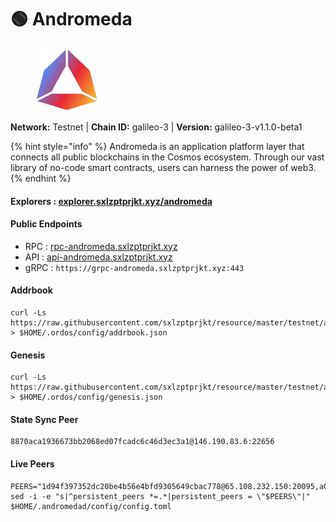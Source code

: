 # 🟢 Andromeda

<figure><img src="../../.gitbook/assets/andromeda.png" alt=""><figcaption></figcaption></figure>

**Network:** Testnet | **Chain ID:** galileo-3 | **Version:** galileo-3-v1.1.0-beta1

{% hint style="info" %}
Andromeda is an application platform layer that connects all public blockchains in the Cosmos ecosystem. Through our vast library of no-code smart contracts, users can harness the power of web3.
{% endhint %}

#### **Explorers** : [explorer.sxlzptprjkt.xyz/andromeda](https://explorer.sxlzptprjkt.xyz/andromeda)

#### **Public Endpoints**

* RPC : [rpc-andromeda.sxlzptprjkt.xyz](https://rpc-andromeda.sxlzptprjkt.xyz)
* API : [api-andromeda.sxlzptprjkt.xyz](https://api-andromeda.sxlzptprjkt.xyz)
* gRPC : `https://grpc-andromeda.sxlzptprjkt.xyz:443`

#### **Addrbook**
```
curl -Ls https://raw.githubusercontent.com/sxlzptprjkt/resource/master/testnet/andromeda/addrbook.json > $HOME/.ordos/config/addrbook.json
```

#### **Genesis**
```
curl -Ls https://raw.githubusercontent.com/sxlzptprjkt/resource/master/testnet/andromeda/genesis.json > $HOME/.ordos/config/genesis.json
```

#### **State Sync Peer**
```
8870aca1936673bb2068ed07fcadc6c46d3ec3a1@146.190.83.6:22656
```

#### **Live Peers**
```
PEERS="1d94f397352dc20be4b56e4bfd9305649cbac778@65.108.232.150:20095,a03f2662a9520e34aee6fd561a8a126795f9420d@65.109.93.58:45656,bd323d2c7ce260b831d20923d390e4a1623f32c4@213.239.215.195:20095,334a842f175c2c24c6b11e8bce39c9d3443471ae@38.242.213.79:26656,7ac17e470c16814be55aa02a1611b23a3fba3097@75.119.141.16:26656,749114faeb62649d94b8ed496efbdcd4a08b2e3e@136.243.93.134:20095,642a71c36bc4983b6ab90fce65d3ee7584b7a86c@88.99.161.162:47656,2659bfc2e13709467f5e231f82409586ee32e541@65.108.197.169:15656,e95899eb682e517d74449dd575073daf1a3266d5@135.181.208.169:27656,247f3c2bed475978af238d97be68226c1f084180@88.99.164.158:4376"
sed -i -e "s|^persistent_peers *=.*|persistent_peers = \"$PEERS\"|" $HOME/.andromedad/config/config.toml
```
